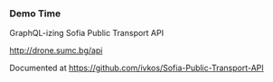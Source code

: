 ### Demo Time

GraphQL-izing Sofia Public Transport API

http://drone.sumc.bg/api

Documented at https://github.com/ivkos/Sofia-Public-Transport-API